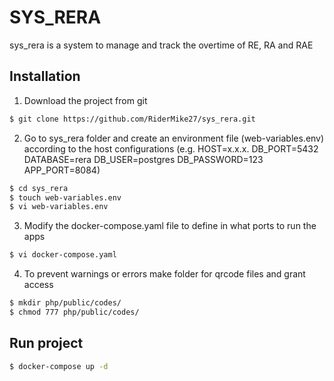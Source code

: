 # SYS_RERA

sys_rera is a system to manage and track the overtime of RE, RA and RAE

## Installation
1. Download the project from git
```bash
$ git clone https://github.com/RiderMike27/sys_rera.git
```
2. Go to sys_rera folder and create an environment file (web-variables.env) according to the host configurations (e.g. HOST=x.x.x. DB_PORT=5432 DATABASE=rera DB_USER=postgres DB_PASSWORD=123 APP_PORT=8084)
```bash
$ cd sys_rera
$ touch web-variables.env
$ vi web-variables.env
```
3. Modify the docker-compose.yaml file to define in what ports to run the apps
```bash
$ vi docker-compose.yaml
```
4. To prevent warnings or errors make folder for qrcode files and grant access
```bash
$ mkdir php/public/codes/
$ chmod 777 php/public/codes/
```
## Run project

```bash
$ docker-compose up -d
```
